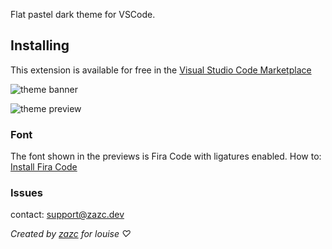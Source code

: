 
Flat pastel dark theme for VSCode. 


## Installing

This extension is available for free in the [Visual Studio Code Marketplace](https://marketplace.visualstudio.com/items/zazcdev.ghostlouise)  

![theme banner](https://i.ibb.co/tbfhtpP/themebanner.png)

![theme preview](https://i.ibb.co/Wt5YDpW/themeexamples.png)


### Font

The font shown in the previews is Fira Code with ligatures enabled.
How to: [Install Fira Code](https://github.com/tonsky/FiraCode/wiki/VS-Code-Instructions)


### Issues

contact: support@zazc.dev 


*Created by [zazc](https://github.com/zazcdev) for louise ♡*




